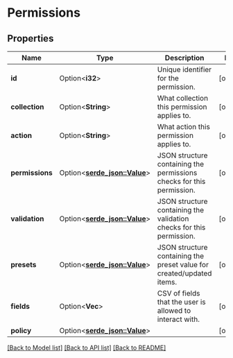 # Permissions

## Properties

Name | Type | Description | Notes
------------ | ------------- | ------------- | -------------
**id** | Option<**i32**> | Unique identifier for the permission. | [optional]
**collection** | Option<**String**> | What collection this permission applies to. | [optional]
**action** | Option<**String**> | What action this permission applies to. | [optional]
**permissions** | Option<[**serde_json::Value**](.md)> | JSON structure containing the permissions checks for this permission. | [optional]
**validation** | Option<[**serde_json::Value**](.md)> | JSON structure containing the validation checks for this permission. | [optional]
**presets** | Option<[**serde_json::Value**](.md)> | JSON structure containing the preset value for created/updated items. | [optional]
**fields** | Option<**Vec<String>**> | CSV of fields that the user is allowed to interact with. | [optional]
**policy** | Option<[**serde_json::Value**](.md)> |  | [optional]

[[Back to Model list]](../README.md#documentation-for-models) [[Back to API list]](../README.md#documentation-for-api-endpoints) [[Back to README]](../README.md)


